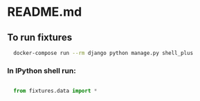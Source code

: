 # README.md

## To run fixtures
```bash 
  docker-compose run --rm django python manage.py shell_plus
```

### In IPython shell run:
```python

  from fixtures.data import *

```
